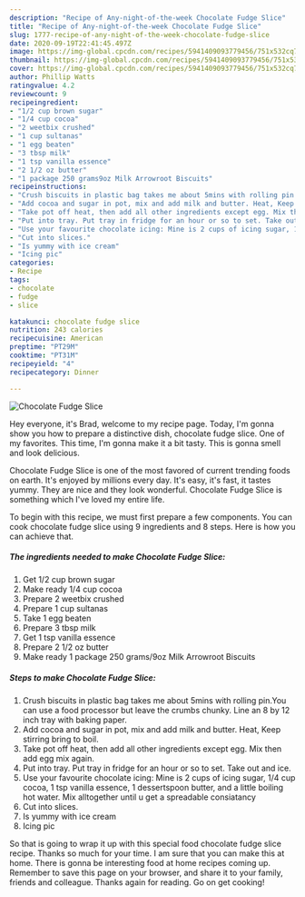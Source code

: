 ```yaml
---
description: "Recipe of Any-night-of-the-week Chocolate Fudge Slice"
title: "Recipe of Any-night-of-the-week Chocolate Fudge Slice"
slug: 1777-recipe-of-any-night-of-the-week-chocolate-fudge-slice
date: 2020-09-19T22:41:45.497Z
image: https://img-global.cpcdn.com/recipes/5941409093779456/751x532cq70/chocolate-fudge-slice-recipe-main-photo.jpg
thumbnail: https://img-global.cpcdn.com/recipes/5941409093779456/751x532cq70/chocolate-fudge-slice-recipe-main-photo.jpg
cover: https://img-global.cpcdn.com/recipes/5941409093779456/751x532cq70/chocolate-fudge-slice-recipe-main-photo.jpg
author: Phillip Watts
ratingvalue: 4.2
reviewcount: 9
recipeingredient:
- "1/2 cup brown sugar"
- "1/4 cup cocoa"
- "2 weetbix crushed"
- "1 cup sultanas"
- "1 egg beaten"
- "3 tbsp milk"
- "1 tsp vanilla essence"
- "2 1/2 oz butter"
- "1 package 250 grams9oz Milk Arrowroot Biscuits"
recipeinstructions:
- "Crush biscuits in plastic bag takes me about 5mins with rolling pin.You can use a food processor but leave the crumbs chunky. Line an 8 by 12 inch tray with baking paper."
- "Add cocoa and sugar in pot, mix and add milk and butter. Heat, Keep stirring bring to boil."
- "Take pot off heat, then add all other ingredients except egg. Mix then add egg mix again."
- "Put into tray. Put tray in fridge for an hour or so to set. Take out and ice."
- "Use your favourite chocolate icing: Mine is 2 cups of icing sugar, 1/4 cup cocoa, 1 tsp vanilla essence, 1 dessertspoon butter, and a little boiling hot water. Mix alltogether until u get a spreadable consiatancy"
- "Cut into slices."
- "Is yummy with ice cream"
- "Icing pic"
categories:
- Recipe
tags:
- chocolate
- fudge
- slice

katakunci: chocolate fudge slice 
nutrition: 243 calories
recipecuisine: American
preptime: "PT29M"
cooktime: "PT31M"
recipeyield: "4"
recipecategory: Dinner

---
```



![Chocolate Fudge Slice](https://img-global.cpcdn.com/recipes/5941409093779456/751x532cq70/chocolate-fudge-slice-recipe-main-photo.jpg)

Hey everyone, it's Brad, welcome to my recipe page. Today, I'm gonna show you how to prepare a distinctive dish, chocolate fudge slice. One of my favorites. This time, I'm gonna make it a bit tasty. This is gonna smell and look delicious.



Chocolate Fudge Slice is one of the most favored of current trending foods on earth. It's enjoyed by millions every day. It's easy, it's fast, it tastes yummy. They are nice and they look wonderful. Chocolate Fudge Slice is something which I've loved my entire life.


To begin with this recipe, we must first prepare a few components. You can cook chocolate fudge slice using 9 ingredients and 8 steps. Here is how you can achieve that.

<!--inarticleads1-->

##### The ingredients needed to make Chocolate Fudge Slice:

1. Get 1/2 cup brown sugar
1. Make ready 1/4 cup cocoa
1. Prepare 2 weetbix crushed
1. Prepare 1 cup sultanas
1. Take 1 egg beaten
1. Prepare 3 tbsp milk
1. Get 1 tsp vanilla essence
1. Prepare 2 1/2 oz butter
1. Make ready 1 package 250 grams/9oz Milk Arrowroot Biscuits




<!--inarticleads2-->

##### Steps to make Chocolate Fudge Slice:

1. Crush biscuits in plastic bag takes me about 5mins with rolling pin.You can use a food processor but leave the crumbs chunky. Line an 8 by 12 inch tray with baking paper.
1. Add cocoa and sugar in pot, mix and add milk and butter. Heat, Keep stirring bring to boil.
1. Take pot off heat, then add all other ingredients except egg. Mix then add egg mix again.
1. Put into tray. Put tray in fridge for an hour or so to set. Take out and ice.
1. Use your favourite chocolate icing: Mine is 2 cups of icing sugar, 1/4 cup cocoa, 1 tsp vanilla essence, 1 dessertspoon butter, and a little boiling hot water. Mix alltogether until u get a spreadable consiatancy
1. Cut into slices.
1. Is yummy with ice cream
1. Icing pic




So that is going to wrap it up with this special food chocolate fudge slice recipe. Thanks so much for your time. I am sure that you can make this at home. There is gonna be interesting food at home recipes coming up. Remember to save this page on your browser, and share it to your family, friends and colleague. Thanks again for reading. Go on get cooking!
